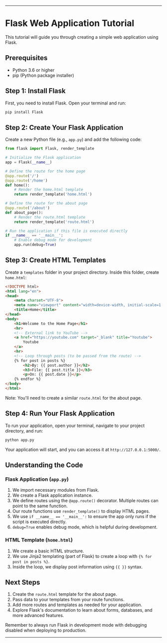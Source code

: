 

---

# Flask Web Application Tutorial

This tutorial will guide you through creating a simple web application using Flask.

## Prerequisites

- Python 3.6 or higher
- pip (Python package installer)

## Step 1: Install Flask

First, you need to install Flask. Open your terminal and run:

```bash
pip install Flask
```

## Step 2: Create Your Flask Application

Create a new Python file (e.g., `app.py`) and add the following code:

```python
from flask import Flask, render_template

# Initialize the Flask application
app = Flask(__name__)

# Define the route for the home page
@app.route('/')
@app.route('/home')
def home():
    # Render the home.html template
    return render_template('home.html')

# Define the route for the about page
@app.route('/about')
def about_page():
    # Render the route.html template
    return render_template('route.html')

# Run the application if this file is executed directly
if __name__ == '__main__':
    # Enable debug mode for development
    app.run(debug=True)
```

## Step 3: Create HTML Templates

Create a `templates` folder in your project directory. Inside this folder, create `home.html`:

```html
<!DOCTYPE html>
<html lang="en">
<head>
    <meta charset="UTF-8">
    <meta name="viewport" content="width=device-width, initial-scale=1.0">
    <title>Home</title>
</head>
<body>
    <h1>Welcome to the Home Page</h1>
    <hr>
    <!-- External link to YouTube -->
    <a href="https://youtube.com" target="_blank" title="Youtube">
        Youtube
    </a>
    <hr>
    <!-- Loop through posts (to be passed from the route) -->
    {% for post in posts %}
        <h2>By: {{ post.author }}</h2>
        <h3>File: {{ post.title }}</h3>
        <p>On: {{ post.date }}</p>
    {% endfor %}
</body>
</html>
```

Note: You'll need to create a similar `route.html` for the about page.

## Step 4: Run Your Flask Application

To run your application, open your terminal, navigate to your project directory, and run:

```bash
python app.py
```

Your application will start, and you can access it at `http://127.0.0.1:5000/`.

## Understanding the Code

### Flask Application (`app.py`)

1. We import necessary modules from Flask.
2. We create a Flask application instance.
3. We define routes using the `@app.route()` decorator. Multiple routes can point to the same function.
4. Our route functions use `render_template()` to display HTML pages.
5. We use `if __name__ == '__main__':` to ensure the app only runs if the script is executed directly.
6. `debug=True` enables debug mode, which is helpful during development.

### HTML Template (`home.html`)

1. We create a basic HTML structure.
2. We use Jinja2 templating (part of Flask) to create a loop with `{% for post in posts %}`.
3. Inside the loop, we display post information using `{{ }}` syntax.

## Next Steps

1. Create the `route.html` template for the about page.
2. Pass data to your templates from your route functions.
3. Add more routes and templates as needed for your application.
4. Explore Flask's documentation to learn about forms, databases, and more advanced features.

Remember to always run Flask in development mode with debugging disabled when deploying to production.

---


